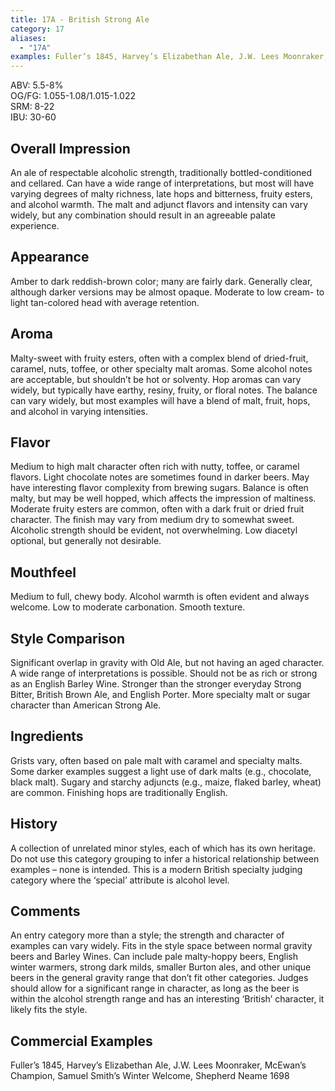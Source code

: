 ```yaml
---
title: 17A - British Strong Ale
category: 17
aliases: 
  - "17A"
examples: Fuller’s 1845, Harvey’s Elizabethan Ale, J.W. Lees Moonraker, McEwan’s Champion, Samuel Smith’s Winter Welcome, Shepherd Neame 1698
---
```


ABV: 5.5-8%  
OG/FG: 1.055-1.08/1.015-1.022  
SRM: 8-22  
IBU: 30-60

## Overall Impression
An ale of respectable alcoholic strength, traditionally bottled-conditioned and cellared. Can have a wide range of interpretations, but most will have varying degrees of malty richness, late hops and bitterness, fruity esters, and alcohol warmth. The malt and adjunct flavors and intensity can vary widely, but any combination should result in an agreeable palate experience.

## Appearance
Amber to dark reddish-brown color; many are fairly dark. Generally clear, although darker versions may be almost opaque. Moderate to low cream- to light tan-colored head with average retention.

## Aroma
Malty-sweet with fruity esters, often with a complex blend of dried-fruit, caramel, nuts, toffee, or other specialty malt aromas. Some alcohol notes are acceptable, but shouldn’t be hot or solventy. Hop aromas can vary widely, but typically have earthy, resiny, fruity, or floral notes. The balance can vary widely, but most examples will have a blend of malt, fruit, hops, and alcohol in varying intensities.

## Flavor
Medium to high malt character often rich with nutty, toffee, or caramel flavors. Light chocolate notes are sometimes found in darker beers. May have interesting flavor complexity from brewing sugars. Balance is often malty, but may be well hopped, which affects the impression of maltiness. Moderate fruity esters are common, often with a dark fruit or dried fruit character. The finish may vary from medium dry to somewhat sweet. Alcoholic strength should be evident, not overwhelming. Low diacetyl optional, but generally not desirable.

## Mouthfeel
Medium to full, chewy body. Alcohol warmth is often evident and always welcome. Low to moderate carbonation. Smooth texture.

## Style Comparison
Significant overlap in gravity with Old Ale, but not having an aged character. A wide range of interpretations is possible. Should not be as rich or strong as an English Barley Wine. Stronger than the stronger everyday Strong Bitter, British Brown Ale, and English Porter. More specialty malt or sugar character than American Strong Ale.

## Ingredients
Grists vary, often based on pale malt with caramel and specialty malts. Some darker examples suggest a light use of dark malts (e.g., chocolate, black malt). Sugary and starchy adjuncts (e.g., maize, flaked barley, wheat) are common. Finishing hops are traditionally English.

## History
A collection of unrelated minor styles, each of which has its own heritage. Do not use this category grouping to infer a historical relationship between examples – none is intended. This is a modern British specialty judging category where the ‘special’ attribute is alcohol level.

## Comments
An entry category more than a style; the strength and character of examples can vary widely. Fits in the style space between normal gravity beers and Barley Wines. Can include pale malty-hoppy beers, English winter warmers, strong dark milds, smaller Burton ales, and other unique beers in the general gravity range that don’t fit other categories. Judges should allow for a significant range in character, as long as the beer is within the alcohol strength range and has an interesting ‘British’ character, it likely fits the style.

## Commercial Examples
Fuller’s 1845, Harvey’s Elizabethan Ale, J.W. Lees Moonraker, McEwan’s Champion, Samuel Smith’s Winter Welcome, Shepherd Neame 1698